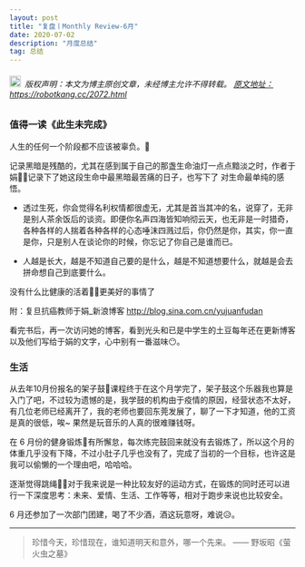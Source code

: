 ```yaml
---
layout: post
title: "复盘丨Monthly Review-6月"
date: 2020-07-02 
description: "月度总结"
tag: 总结
---   
```




<h6><img src="https://robotkang-1257995526.cos.ap-chengdu.myqcloud.com/icon/copyright.png" alt="copyright" style="display:inline;margin-bottom: -5px;" width="20" height="20"> 版权声明：本文为博主原创文章，未经博主允许不得转载。
<a target="_blank" href="https://robotkang.cc/2072.html">原文地址：https://robotkang.cc/2072.html </a>
</h6>     

### 值得一读《此生未完成》                

人生的任何一个阶段都不应该被辜负。🍭               

记录黑暗是残酷的，尤其在感到属于自己的那盏生命油灯一点点黯淡之时，作者于娟👩‍🎓记录下了她这段生命中最黑暗最苦痛的日子，也写下了 对生命最单纯的感悟。                

- 透过生死，你会觉得名利权情都很虚无，尤其是首当其冲的名，说穿了，无非是别人茶余饭后的谈资。即便你名声四海皆知响彻云天，也无非是一时猎奇，各种各样的人揣着各种各样的心态唾沫四溅过后，你仍然是你，其实，你一直是你，只是别人在谈论你的时候，你忘记了你自己是谁而已。            

- 人越是长大，越是不知道自己要的是什么，越是不知道想要什么，就越是会去拼命想自己到底要什么。             

没有什么比健康的活着🚵‍♀️更美好的事情了                    

附：复旦抗癌教师于娟_新浪博客
<a href="http://blog.sina.com.cn/yujuanfudan" target="_blank">http://blog.sina.com.cn/yujuanfudan</a>               

看完书后，再一次访问她的博客，看到光头和已是中学生的土豆每年还在更新博客以及他们写给于娟的文字，心中别有一番滋味😶。                    

### 生活                    

从去年10月份报名的架子鼓🥁课程终于在这个月学完了，架子鼓这个乐器我也算是入门了吧，不过较为遗憾的是，我学鼓的机构由于疫情的原因，经营状态不太好，有几位老师已经离开了，我的老师也要回东莞发展了，聊了一下才知道，他的工资是真的很低，唉~  果然是玩音乐的人真的很难赚钱呀。             

在 6 月份的健身锻炼🏸有所懈怠，每次练完鼓回来就没有去锻炼了，所以这个月的体重几乎没有下降，不过小肚子几乎也没有了，完成了当初的一个目标，也许这是我可以偷懒的一个理由吧，哈哈哈。              

逐渐觉得跳绳🤹‍♀️对于我来说是一种比较友好的运动方式，在锻炼的同时还可以进行一下深度思考：未来、爱情、生活、工作等等，相对于跑步来说也比较安全。                  

6 月还参加了一次部门团建，喝了不少酒，酒这玩意呀，难说😥。                   


----------
> 珍惜今天，珍惜现在，谁知道明天和意外，哪一个先来。   —— 野坂昭《萤火虫之墓》                                   



  
















